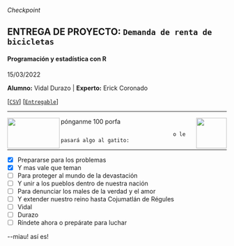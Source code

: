 _Checkpoint_
  ## ENTREGA DE PROYECTO: **`Demanda de renta de bicicletas`**
  #### Programación y estadística con R
  
  15/03/2022
 
  
  
**Alumno:** Vidal Durazo   |  **Experto:** Erick Coronado


[[`CSV`](https://github.com/vidaldurazo/Checkpoint_m2/blob/main/www/SeoulBikeData.csv)] [[`Entregable`](https://github.com/vidaldurazo/Checkpoint_m2/tree/main/slides)] 




---------------  
<img src="https://img.huffingtonpost.com/asset/5c8bac962500001304cadf3f.gif?ops=scalefit_630_noupscale" align="left" height="70" width="120">
<img src="http://2.bp.blogspot.com/_tK1etISEx6k/Suh7cuyJ5SI/AAAAAAAAAPQ/yJQddgjC30o/s280/gato_20030917.jpg" align="right" height="70" width="70">

pónganme 100 porfa                                                          

                                        o le pasará algo al gatito:



-------

- [x] Prepararse para los problemas
- [x] Y mas vale que teman
- [ ] Para proteger al mundo de la devastación
- [ ] Y unir a los pueblos dentro de nuestra nación
- [ ] Para denunciar los males de la verdad y el amor
- [ ] Y extender nuestro reino hasta Cojumatlán de Régules
- [ ] Vidal
- [ ] Durazo
- [ ] Ríndete ahora o prepárate para luchar

--miau! así es!

